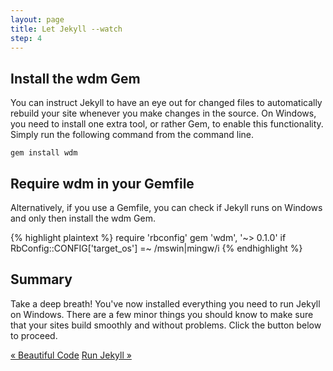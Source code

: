 ```yaml
---
layout: page
title: Let Jekyll --watch
step: 4
---
```


## Install the wdm Gem

You can instruct Jekyll to have an eye out for changed files to automatically rebuild your site whenever you make changes in the source. On Windows, you need to install one extra tool, or rather Gem, to enable this functionality. Simply run the following command from the command line.

```
gem install wdm
```

## Require wdm in your Gemfile

Alternatively, if you use a Gemfile, you can check if Jekyll runs on Windows and only then install the wdm Gem.

{% highlight plaintext %}
require 'rbconfig'
gem 'wdm', '~> 0.1.0' if RbConfig::CONFIG['target_os'] =~ /mswin|mingw/i
{% endhighlight %}

## Summary

Take a deep breath! You've now installed everything you need to run Jekyll on Windows. There are a few minor things you should know to make sure that your sites build smoothly and without problems. Click the button below to proceed.

<div class="pagination">
  <a class="pagination-item older" href="{{ site.baseurl }}3-syntax-highlighting">&laquo; Beautiful Code</a>
  <a class="pagination-item newer" href="{{ site.baseurl }}5-running-jekyll">Run Jekyll &raquo;</a>
</div>
